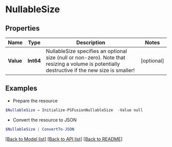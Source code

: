 # NullableSize
## Properties

Name | Type | Description | Notes
------------ | ------------- | ------------- | -------------
**Value** | **Int64** | NullableSize specifies an optional size (null or non-zero). Note that resizing a volume is potentially destructive if the new size is smaller! | [optional] 

## Examples

- Prepare the resource
```powershell
$NullableSize = Initialize-PSFusionNullableSize  -Value null
```

- Convert the resource to JSON
```powershell
$NullableSize | ConvertTo-JSON
```

[[Back to Model list]](../README.md#documentation-for-models) [[Back to API list]](../README.md#documentation-for-api-endpoints) [[Back to README]](../README.md)

